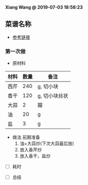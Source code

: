 **Xiang Wang @ 2019-07-03 18:58:23**

## 菜谱名称
* [参考链接](https://github.com/ramwin/chinese-recipe)

### 第一次做
* 原材料

材料|数量|备注
---|---|---
西芹|240|g, 切小块
香干|120|g, 切小块丝状
大蒜|2|瓣
油|20|g
盐|3|g


* 做法
前期准备
    1. 油+大蒜炒(下次大蒜最后放)
    2. 放入香芹炒
    3. 放入香干，盐炒

* [ ] 耗时

* [ ] 总结
